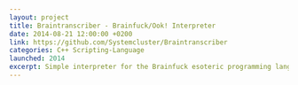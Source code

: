 ```yaml
---
layout: project
title: Braintranscriber - Brainfuck/Ook! Interpreter
date: 2014-08-21 12:00:00 +0200
link: https://github.com/Systemcluster/Braintranscriber
categories: C++ Scripting-Language
launched: 2014
excerpt: Simple interpreter for the Brainfuck esoteric programming language.
---
```


